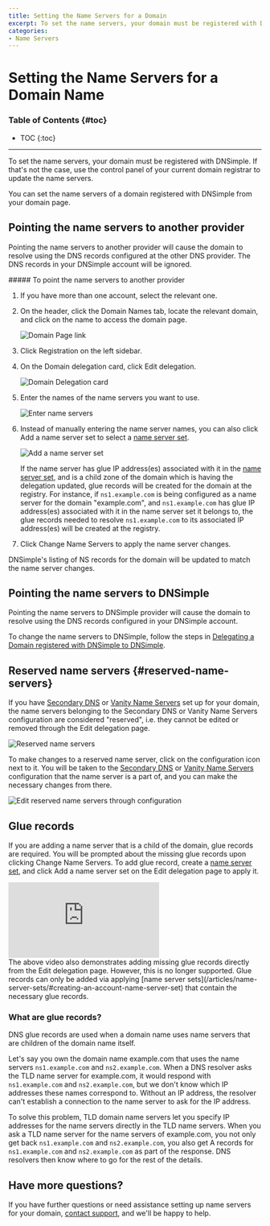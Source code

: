 ```yaml
---
title: Setting the Name Servers for a Domain
excerpt: To set the name servers, your domain must be registered with DNSimple. If that's not the case, use the control panel of your current domain registrar to update the name servers.
categories:
- Name Servers
---
```


# Setting the Name Servers for a Domain Name

### Table of Contents {#toc}

* TOC
{:toc}

---

To set the name servers, your domain must be registered with DNSimple. If that's not the case, use the control panel of your current domain registrar to update the name servers.

You can set the name servers of a domain registered with DNSimple from your domain page.

## Pointing the name servers to another provider

Pointing the name servers to another provider will cause the domain to resolve using the DNS records configured at the other DNS provider. The DNS records in your DNSimple account will be ignored.

<div class="section-steps" markdown="1">
##### To point the name servers to another provider

1.  If you have more than one account, select the relevant one.
1.  On the header, click the <label>Domain Names</label> tab, locate the relevant domain, and click on the name to access the domain page.

    ![Domain Page link](/files/domains-domain-link.png)

1.  Click <label>Registration</label> on the left sidebar.
1.  On the Domain delegation card, click <label>Edit delegation</label>.

    ![Domain Delegation card](/files/domain-delegation-card.png)

1.  Enter the names of the name servers you want to use.

    ![Enter name servers](/files/complete-name-server-change.png)

1. Instead of manually entering the name server names, you can also click <label>Add a name server set</label> to select a [name server set](/articles/name-server-sets).

    ![Add a name server set](/files/domain-delegation-add-name-server-set.png)

   If the name server has glue IP address(es) associated with it in the [name server set](/articles/name-server-sets), and is a child zone of the domain which is having the delegation updated, glue records will be created for the domain at the registry. For instance, if `ns1.example.com` is being configured as a name server for the domain "example.com", and `ns1.example.com` has glue IP address(es) associated with it in the name server set it belongs to, the glue records needed to resolve `ns1.example.com` to its associated IP address(es) will be created at the registry.

1. Click <label>Change Name Servers</label> to apply the name server changes.

</div>

<info>
DNSimple's listing of NS records for the domain will be updated to match the name server changes.
</info>

## Pointing the name servers to DNSimple

Pointing the name servers to DNSimple provider will cause the domain to resolve using the DNS records configured in your DNSimple account.

To change the name servers to DNSimple, follow the steps in [Delegating a Domain registered with DNSimple to DNSimple](/articles/delegating-dnsimple-registered).

## Reserved name servers {#reserved-name-servers}

If you have [Secondary DNS](/articles/secondary-dns) or [Vanity Name Servers](/articles/vanity-nameservers) set up for your domain, the name servers belonging to the Secondary DNS or Vanity Name Servers configuration are considered "reserved", i.e. they cannot be edited or removed through the Edit delegation page.

![Reserved name servers](/files/reserved-name-servers.png)

To make changes to a reserved name server, click on the configuration icon next to it. You will be taken to the [Secondary DNS](/articles/secondary-dns) or [Vanity Name Servers](/articles/vanity-nameservers) configuration that the name server is a part of, and you can make the necessary changes from there.

![Edit reserved name servers through configuration](/files/reserved-name-servers-edit-configuration.png)

## Glue records

If you are adding a name server that is a child of the domain, glue records are required. You will be prompted about the missing glue records upon clicking <label>Change Name Servers</label>. To add glue record, create a [name server set](/articles/name-server-sets/#creating-an-account-name-server-set), and click <label>Add a name server set</label> on the <label>Edit delegation</label> page to apply it.

<div class="mb4 aspect-ratio aspect-ratio--16x9 z-0">
  <iframe src="https://www.youtube.com/embed/m_RaPIRNxFs?rel=0&modestbranding=1&cc_load_policy=1&cc_lang_pref=en" class="aspect-ratio--object" frameborder="0" allow="accelerometer; autoplay; clipboard-write; encrypted-media; gyroscope; picture-in-picture" allowfullscreen=""></iframe>
</div>

<info>
The above video also demonstrates adding missing glue records directly from the Edit delegation page. However, this is no longer supported. Glue records can only be added via applying [name server sets](/articles/name-server-sets/#creating-an-account-name-server-set) that contain the necessary glue records.
</info>

### What are glue records?

DNS glue records are used when a domain name uses name servers that are children of the domain name itself.

Let's say you own the domain name example.com that uses the name servers `ns1.example.com` and `ns2.example.com`. When a DNS resolver asks the TLD name server for example.com, it would respond with `ns1.example.com` and `ns2.example.com`, but we don't know which IP addresses these names correspond to. Without an IP address, the resolver can't establish a connection to the name server to ask for the IP address.

To solve this problem, TLD domain name servers let you specify IP addresses for the name servers directly in the TLD name servers. When you ask a TLD name server for the name servers of example.com, you not only get back `ns1.example.com` and `ns2.example.com`, you also get A records for `ns1.example.com` and `ns2.example.com` as part of the response. DNS resolvers then know where to go for the rest of the details.

## Have more questions? 

If you have further questions or need assistance setting up name servers for your domain, [contact support](https://dnsimple.com/feedback), and we'll be happy to help.

